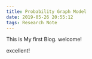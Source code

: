 ```yaml
---
title: Probability Graph Model
date: 2019-05-26 20:55:12
tags: Research Note
---
```


This is My first Blog. welcome!

excellent!
